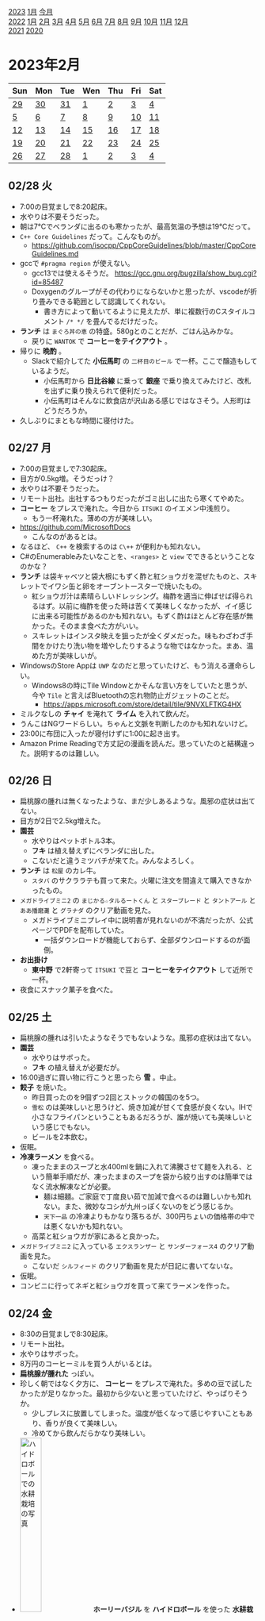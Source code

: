 [2023](README.md#2023) [1月](2023-01.md) [今月](2023-02.md)  
[2022](README.md#2022) [1月](2022-01.md) [2月](2022-02.md) [3月](2022-03.md) [4月](2022-04.md) [5月](2022-05.md) [6月](2022-06.md) [7月](2022-07.md) [8月](2022-08.md) [9月](2022-09.md) [10月](2022-10.md) [11月](2022-11.md) [12月](2022-12.md)  
[2021](README.md#2021) [2020](README.md#2020)  

2023年2月
=========

|Sun|Mon|Tue|Wen|Thu|Fri|Sat|
|---|---|---|---|---|---|---|
|[29](2023-01.md#0129-日)|[30](2023-01.md#0130-月)|[31](2023-01.md#0131-火)|[1](#0201-水)|[2](#0202-木)|[3](#0203-金)|[4](#0204-土)|
|[5](#0205-日)|[6](#0206-月)|[7](#0207-火)|[8](#0208-水)|[9](#0209-木)|[10](#0210-金)|[11](#0211-土)|
|[12](#0212-日)|[13](#0213-月)|[14](#0214-火)|[15](#0215-水)|[16](#0216-木)|[17](#0217-金)|[18](#0218-土)|
|[19](#0219-日)|[20](#0220-月)|[21](#0221-火)|[22](#0222-水)|[23](#0223-木)|[24](#0224-金)|[25](#0225-土)|
|[26](#0226-日)|[27](#0227-月)|[28](#0228-火)|[1](2023-03.md#0301-水)|[2](2023-03.md#0302-木)|[3](2023-03.md#0303-金)|[4](2023-03.md#0304-土)|

## 02/28 火

- 7:00の目覚ましで8:20起床。
- 水やりは不要そうだった。
- 朝は7°Cでベランダに出るのも寒かったが、最高気温の予想は19°Cだって。
- `C++ Core Guidelines` だって。こんなものが。
  - https://github.com/isocpp/CppCoreGuidelines/blob/master/CppCoreGuidelines.md
- gccで `#pragma region` が使えない。
  - <a id="0228-gcc13-supports-pragma-region"></a>gcc13では使えるそうだ。 https://gcc.gnu.org/bugzilla/show_bug.cgi?id=85487
  - Doxygenのグループがその代わりにならないかと思ったが、vscodeが折り畳みできる範囲として認識してくれない。
    - 書き方によって動いてるように見えたが、単に複数行のCスタイルコメント `/* */` を畳んでるだけだった。
- __ランチ__ は `まぐろ丼の恵` の特盛。580gとのことだが、ごはん込みかな。
  - 戻りに `WANTOK` で __コーヒーをテイクアウト__ 。
- 帰りに __晩酌__ 。
  - Slackで紹介してた __小伝馬町__ の `二杯目のビール` で一杯。ここで醸造もしているようだ。
    - 小伝馬町から __日比谷線__ に乗って __銀座__ で乗り換えてみたけど、改札を出ずに乗り換えられて便利だった。
    - 小伝馬町はそんなに飲食店が沢山ある感じではなさそう。人形町はどうだろうか。
- 久しぶりにまともな時間に寝付けた。

## 02/27 月

- 7:00の目覚ましで7:30起床。
- 目方が0.5kg増。そうだっけ？
- 水やりは不要そうだった。
- リモート出社。出社するつもりだったがゴミ出しに出たら寒くてやめた。
- __コーヒー__ をプレスで淹れた。今日から `ITSUKI` のイエメン中浅煎り。
  - もう一杯淹れた。薄めの方が美味しい。
- https://github.com/MicrosoftDocs
  - こんなのがあるとは。
- なるほど、 `C++` を検索するのは `C\++` が便利かも知れない。
- C#のEnumerableみたいなことを、`<ranges>` と `view` でできるということなのかな？
- __ランチ__ は袋キャベツと袋大根にもずく酢と紅ショウガを混ぜたものと、スキレットでイワシ缶と卵をオーブントースターで焼いたもの。
  - 紅ショウガ汁は素晴らしいドレッシング。梅酢を適当に伸ばせば得られるはず。以前に梅酢を使った時は苦くて美味しくなかったが、イイ感じに出来る可能性があるのかも知れない。もずく酢はほとんど存在感が無かった。そのまま食べた方がいい。
  - スキレットはインスタ映えを狙ったが全くダメだった。味もわざわざ手間をかけたり洗い物を増やしたりするような物ではなかった。まあ、温めた方が美味しいが。
- WindowsのStore Appは `UWP` なのだと思っていたけど、もう消える運命らしい。
  - Windows8の時にTile Windowとかそんな言い方をしていたと思うが、今や `Tile` と言えばBluetoothの忘れ物防止ガジェットのことだ。
    - https://apps.microsoft.com/store/detail/tile/9NVXLFTKG4HX
- ミルクなしの __チャイ__ を淹れて __ライム__ を入れて飲んだ。
- うんこはNGワードらしい。ちゃんと文脈を判断したのかも知れないけど。
- 23:00に布団に入ったが寝付けずに1:00に起き出す。
- Amazon Prime Readingで方丈記の漫画を読んだ。思っていたのと結構違った。説明するのは難しい。

## 02/26 日

- 扁桃腺の腫れは無くなったような、まだ少しあるような。風邪の症状は出てない。
- 目方が2日で2.5kg増えた。
- __園芸__
  - 水やりはペットボトル3本。
  - __フキ__ は植え替えずにベランダに出した。
  - こないだと違うミツバチが来てた。みんなよろしく。
- __ランチ__ は `松屋` のカレ牛。
  - `スタバ` のサクララテも買って来た。火曜に注文を間違えて購入できなかったもの。
- `メガドライブミニ2` の `まじかる☆タルるートくん` と `スターブレード` と `タントアール` と `ああ播磨灘` と `グラナダ` のクリア動画を見た。
  - メガドライブミニプレイ中に説明書が見れないのが不満だったが、公式ページでPDFを配布していた。
    - 一括ダウンロードが機能しておらず、全部ダウンロードするのが面倒。
- __お出掛け__
  - __東中野__ で2軒寄って `ITSUKI` で豆と __コーヒーをテイクアウト__ して近所で一杯。
- 夜食にスナック菓子を食べた。

## 02/25 土

- 扁桃腺の腫れは引いたようなそうでもないような。風邪の症状は出てない。
- __園芸__
  - 水やりはサボった。
  - __フキ__ の植え替えが必要だが。
- 16:00過ぎに買い物に行こうと思ったら __雪__ 。中止。
- __餃子__ を焼いた。
  - 昨日買ったのを9個ずつ2回とストックの韓国のを5つ。
  - `雪松` のは美味しいと思うけど、焼き加減が甘くて食感が良くない。IHで小さなフライパンということもあるだろうが、誰が焼いても美味しいという感じでもない。
  - ビールを2本飲む。
- 仮眠。
- __冷凍ラーメン__ を食べる。
  - 凍ったままのスープと水400mlを鍋に入れて沸騰させて麺を入れる、という簡単手順だが、凍ったままのスープを袋から絞り出すのは簡単ではなく流水解凍などが必要。
    - 麺は細麺。ご家庭で丁度良い茹で加減で食べるのは難しいかも知れない。また、微妙なコシが九州っぽくないのをどう感じるか。
    - `天下一品` の冷凍よりもかなり落ちるが、300円ちょいの価格帯の中では悪くないかも知れない。
  - 高菜と紅ショウガが家にあると良かった。
- `メガドライブミニ2` に入っている `エクスランザー` と `サンダーフォース4` のクリア動画を見た。
  - こないだ `シルフィード` のクリア動画を見たが日記に書いてないな。
- 仮眠。
- コンビニに行ってネギと紅ショウガを買って来てラーメンを作った。

## 02/24 金

- 8:30の目覚ましで8:30起床。
- リモート出社。
- 水やりはサボった。
- 8万円のコーヒーミルを買う人がいるとは。
- __扁桃腺が腫れた__ っぽい。
- 珍しく朝ではなく夕方に、 __コーヒー__ をプレスで淹れた。多めの豆で試したかったが足りなかった。最初から少ないと思っていたけど、やっぱりそうか。
  - 少しプレスに放置してしまった。温度が低くなって感じやすいこともあり、香りが良くて美味しい。
  - 冷めてから飲んだらかなり美味しい。
- <img src='images/%E5%86%99%E7%9C%9F%202023%2D02%2D24%2016%2049%2004.jpg' alt='ハイドロボールでの水耕栽培の写真' width='30%'> __ホーリーバジル__ を __ハイドロボール__ を使った __水耕栽培__ で試しに育てている。
  - 何度も煮えた __蒸し器__ 栽培だが、今回は上手く行っている。本棚が45°Cになる問題を換気で解決し、その後は順調だ。
  - コレの種蒔きの話が日記に書いてない。忘れてたようだ。
  - 蒸し器の容器から十分に根が伸びたので、上げ底で水を沢山あげられるようにした。根っこの毛細管現象で、ハイドロボールの中の方は十分に湿っている。これなら水やり頻度はかなり低くてもいいだろう。
- ランチは抜いた。 __間食__ に飴とナッツと中国のソイミートのおつまみを食べた。
  - ソイミートはパッケージがハチノスで、肉だと思い込んでいたが、ハチノスをイメージしたおつまみらしい。
- __晩飯__ はトムヤムスープ。
  - ナンプラーと酸味があればトムヤムと言って良さそう？
    - 今日の内容物は、冷凍餃子、春雨、オイルサーディン缶、ライム、ナンプラー、生姜、レモンドロップ、タマリンド、レモングラス、コブミカンの葉。
    - 春雨はお湯から煮て冷水で締めた。締めたものはいい食感だった。多分コレで正解だろう。
      - そこから煮込んだらコシが弱くなった。悪くないけど良くもない。もう少し太ければいい食感になるのではなかろうか。
- 風邪の症状はまだないが、うつすと悪いので飲みに行くのは控えて、土日の食料を __買い出し__ に __お出掛け__ 。
  - __新中野__ の無人販売の `雪松` の冷凍餃子を買いに行く。最近始めたラーメンも試したい。
  - その近くの `柴田屋酒店` でクラフトビールを買い込む。
  - 帰り道、ファミリーマートでカップ麺とスナックとファミチキを買う。ファミチキはプリングルスのコラボでサワーオニオン味を売ってた。やや甘味を感じる。

## 02/23 木 天皇誕生日

- __ランチ__ は酸辣湯とスナック菓子の半分。
  - 酸辣湯は春雨を試すため。
    - 前回より多い湯で茹で上げて、水で冷やしてしめたらどうだろうと試したが、前回よりは良かったが、プリプリという感じではない。
  - スナック菓子は、昨日か一昨日だと思うが、いつ開けたのか覚えてない。
- __園芸__
  - 水やりはペットボトル３本。
  - 茗荷のポットの雑草は１種類じゃないみたいだ。もう少し観察しようかどうしようか。
  - <img src='images/%E5%86%99%E7%9C%9F%202023%2D02%2D23%2015%2019%2040.jpg' alt='収穫した大量の唐辛子が種類ごとに3つのビニール袋に入った様子の写真' width='30%'> ずっとサボっていたが、 __唐辛子__ を __収穫__ する。かなり採れた。ハバネロは知り合いのお店に配る。
  - <img src='images/%E5%86%99%E7%9C%9F%202023%2D02%2D23%2014%2053%2002.jpg' alt='レモンドロップの新芽の写真' width='30%'> <img src='images/%E5%86%99%E7%9C%9F%202023%2D02%2D23%2014%2054%2046.jpg' alt='レモンドロップの枝がかなり伸びた様子' width='30%'> __レモンドロップ__ を収穫。全然元気がないと思っていたが、少しだけ __新芽__ が出てた。蕾は萎れてるが、青い実が付いてるので、最近付いた実だということになる。かなり大きく育った。剪定した方がいいかどうか。
  - <img src='images/%E5%86%99%E7%9C%9F%202023%2D02%2D23%2014%2057%2042.jpg' alt='すずなりのハバネロの実。葉っぱが少なくてカラフルな実が良く見える' width='30%'> <img src='images/%E5%86%99%E7%9C%9F%202023%2D02%2D23%2015%2022%2016.jpg' alt='ハバネロの新芽' width='30%'>  __ハバネロ__ を収穫。こうやって色とりどりに実っているところを見ると、甘くておいしそうなフルーツに見えてしまう。
    - 木のほとんどは枯れて見えるが、一部の先端にだけ新芽と蕾が付いている。
    - そこを除いて、かなり __剪定__ した。
  - <img src='images/%E5%86%99%E7%9C%9F%202023%2D02%2D23%2015%2012%2050.jpg' alt='梅の木三本を並べた様子' width='30%'> <img src='images/%E5%86%99%E7%9C%9F%202023%2D02%2D23%2015%2010%2024.jpg' alt='梅の花を訪れるミツバチのピンボケ写真' width='30%'> 花粉の交換に良かれと思って __梅__ を並べた。 ピントが合ってないが、 __ミツバチ__ が飛んできた。受粉の心配は必要なさそうだ。実を付けるには他の種類の梅の花粉が必要だそうで、蜂がやってくれるなら安心だ。
    - 下の方の蕾も何も付いてない細い枝を少し剪定した。
  - <img src='images/%E5%86%99%E7%9C%9F%202023%2D02%2D23%2015%2016%2007.jpg' alt='ライムの蕾' width='30%'> <img src='images/%E5%86%99%E7%9C%9F%202023%2D02%2D23%2015%2016%2017.jpg' alt='レモンの蕾' width='30%'> __ライム__ と __レモン__ の __蕾__ 。ライムはこんな寒いのに蕾と新芽を出してる。レモンは初めての蕾。
- __お出掛け__ 。
  - 歩いて行くつもりだったが出るのが遅くなった。
  - 電車で __練馬__ の `渋谷園芸` へ。
    - __フキ__ の苗を220円で購入。もう花が付いてる。
    - 梅の木が少ないし、棒じゃない。もう少し早い時期に行くと楽しめそうだ。
    - ハーブや野菜は少な目。
    - 山椒の木の様子と値段を見たかったのだが見当たらなかった。この時期は置いてないものなのだろうか？
  - `フルプレ` で一杯。
    - __夏ミカン__ とは品種のことらしい。小さいのが冬ミカンで大きいのが夏ミカンだと思っていた。
      - 夏に実が付くのではなく、秋に付いた実の酸味が適度になって食べられるようになるのが初夏だということだ。
  - `か和もっち` 2号店で一杯。
  - __江古田__ に移動して `ニコラシカ` と `やきとんきむら` で一杯。 __中井__ と近所で一杯。

## 02/22 水

- 7:00の目覚ましで起床。小便を我慢できなかった。
- 寒い。外は1°Cだって。
- 水やりはサボった。
- 折角早く起きたのにダラダラするだけだったし家を出る時間もいつも通りだった。
- __ランチ__ は社食。
- GitHub で `Mermaid` ってのでMarkdownに図を表示できるそうだ。
  ```mermaid
  graph LR;
    Left-->Right;
  ```
  ````
  ```mermaid  
    graph LR;
      Left-->Right;
  ```
  ````
  - codeblock中にcodeblockを入れる方法を知った。
    `````
    ````
    ```
    content.
    ```
    ````
    `````
- C++のDoxygenコメントをC#に合わせてXMLにしようと思ったら `tparam` が無い。
  - vscode拡張の設定もなかなか動かないし、諦めることにした。
- 東西線で落合で降りて3軒寄って帰る。
  - そんなに寒くないから、どこか東京駅近辺のいいところで飲んで帰りたかったが、休み前で混んでるだろうと思って覗かなかった。
- かなり遅く帰って、カップ焼きそばを食べてしまった。

## 02/21 火

- 7:00の目覚ましで8:30起床。スヌーズ粘り過ぎ。毎回夢を見る。気持ち良かった。頭は起きても大丈夫そうだったが、体が元気ない。運動が必要だ。
- 目方が1.2kg増。ランチだけで満腹だったしね。
- [職場の __コーヒー__ の湯量と豆量](0215-office-coffee) を共に最大にしてみたら、また別の美味しさがあった。
  - 以前は湯量を倍にしたから豆も倍、と試していたが、湯量を変更したら適切な豆量は探り直す必要がある。
- 職場でもらった中国のお土産の魚豆腐はほぼカマボコ。
- `Google` は `alloca()` を使っちゃダメだってさ。
  - https://google.github.io/styleguide/cppguide.html#Nonstandard_Extensions
- >  The name "Elvis operator" refers to the fact that when its common notation, '?:', is viewed sideways, it resembles an emoticon of Elvis Presley with his signature hairstyle.
  - https://en.wikipedia.org/wiki/Elvis_operator
- ふーん。
  - https://www.scratchapixel.com/lessons/3d-basic-rendering/ray-tracing-rendering-a-triangle/moller-trumbore-ray-triangle-intersection.html
  - scalar triple product って言って、
    $$A\cdot(B\times C) = det\begin{bmatrix}
    Ax & Ay & Az \\
    Bx & By & Bz \\
    Cx & Cy & Cz
    \end{bmatrix}$$
    なんだってさ。
    - https://en.wikipedia.org/wiki/Triple_product#Scalar_or_pseudoscalar
  - 三角形と線分の交差判定で、外積と内積で三角錐の内側にいるかどうかを判定するものだと思っていたが、他の方法で算出しようとして同じ操作になるとは面白い。あとは、どれだけSIMDフレンドリーに変形できるか。
- DeepLは多分、いくらか長い文章ならプログラミング関係かどうかを知って単語を選んでくれる。
- え？そうなの？どうやって？
  - > これにより、shared_ptr<void>に対して任意の型Yのオブジェクトへのポインタを代入したとしても、Y型のデストラクタが正しく実行される。
  - https://cpprefjp.github.io/reference/memory/shared_ptr/op_destructor.html
    - `Deleter` を引数に取るバージョンは動くと思うけど、そうでないのもテンプレートでデストラクタを呼び出すのかな？
      - なるほど、こういうことができるのか。
        ```cpp
        template <typename T>
        void destract(void *p) { ((T *)p)->~T(); }
        ```
- __ランチ__ は職場の1Fの `マザーインディア` でビリヤニセット。
  - 戻りに `スタバ` でスプリングラテを __テイクアウト__ 。
    - サクララテを注文したつもりがトッピング違いのソイラテだったらしい。
- 職場でダラダラ調べものしてて21:00になったので、お酒は近所だけにした。

## 02/20 月

- 8:00の目覚ましで8:40起床。
- リモート出社。
- __コーヒー__ をウェーブフィルターで淹れた。
  - 貰い物のハワイの豆。ピーベリーだそうだ。香ばしく、程々のコクで美味しい。
  - 夕方にもう1杯、今度はプレスで淹れた。濃くしたら美味しそうだが、フィルター向きかも知れない。
- __買い物__ にお出掛け。
  - 袋キャベツを買いに行って、ついでにお勤め品のマッシュルームを購入。
  - 帰りに `スタバ` で季節商品の __桜フラペチーノをテイクアウト__ 。
- __ランチ__ は水からワンパンパスタと袋キャベツ。
  - パスタは少し焦げた。具が多い時は厳しいっぽい。
  - 袋キャベツの味付けは、タイのイワシトマト缶に、ベランダのライムの皮をすりおろして果汁を絞った。サルサ似。
- コーヒーをもう一杯、プレスで淹れたが微妙？薄いかも知れない。複雑な香りで、良さげな感じがするんだけど。
- __園芸__ 
  - <img src='images/%E5%86%99%E7%9C%9F%202023%2D02%2D20%2014%2049%2006.jpg' alt='南高梅の花。バックにハバネロ' width='30%'> <img src='images/%E5%86%99%E7%9C%9F%202023%2D02%2D20%2014%2049%2045.jpg' alt='白加賀の花。カレーリーフと絡まってる。バックにオリーブ' width='30%'> __梅__ の花が咲いた。 __南高梅__ と __白加賀__ 。 一番元気だった __豊後__ はまだ。蕾が膨らんではいるけど。ここのところ暖かかったからね。
  - [01/06に書いた新しい生姜の芽](2023-01.md#0106-ginger) が枯れたように見える。
- `#pragma once` はもう移植性があるんだね。gccは意地で実装しなかったように見えたけど、CLangが出てきて態度が変わったのかな？
- 近所のもつ焼き屋で __晩酌__ 。帰りに別の店で一杯。
- __夜食__ に酸辣湯。昨日買って来た緑豆春雨を使うため。
  - フェンピーと食感が違う。もっとムチムチしてると思ってたが、歯切れがいい。一度冷やさないとダメなのかな？そんなのある？

## 02/19 日

- こないだ同僚と `インクレディブルマシーン` の話をしてたと思ったら最近のアングリーバードの広告がそんな感じでダウンロードしたが、今のところそんな様子が無い。コンストレイントは付いたが。
- __晩飯__ と __買い物__ に __お出掛け__ 。
  - 目当てだったラーメン屋は日曜は店じまいが早い。
  - `ドンキホーテ` でエアダスターを購入。
  - `華僑服務社` で緑豆春雨とおつまみを購入。
    - 緑豆春雨は吸収が遅いそうだ。同じ緑豆からできた幅広春雨のフェンピーが好きなので、ダイエット食に試してみたい。
  - 10円パンに行列が出来てた。
  - 大久保二丁目交差点付近のにんにく焼肉を謳う `プルシン` で __晩酌__ 。ニンニクダレを沢山使えて楽しい。
  - アチコチに寄って一杯。華僑服務社で買ったおつまみを配る。

## 02/18 土

- 日記をpushしようとしたらスクリプトが失敗した。
  - アクセストークンを作り直して、ブラウザでログインし直して、で直ったけど、必要だったのはブラウザログインでの二段階認証だけだったかも知れない。
    - でも、だとするとCI/CD的に面倒じゃない？というか、何が必要なのか教えてくれよ。
- 英文法の本を読んでいても、前回何をやったのか覚えてない。
- <details><summary>テストコードでforループで配列の比較をしてるのを見て、 `Enumerable.SequenceEqual()` が使えないか見てみたら、 `Func<TSource, TSource, bool>` を取らないので `IEqualityComparer<>` の実装が必要で面倒だ。</summary>

  - 今回はintとstringなので
    ```cs
    Assert(Enumerable.SequenceEqual(expecteds, actual.Select(x => x.ParseInt())));
    ``` 
    でもいいんだけど。
  - ```cs
    Assert(expecteds.Count() == actual.Count() && 
        actual.Zip(expecteds).Where(x => x.Item1 != x.Item2.ToString()).Count() == 0);
    ```
    とか
    ```cs
    Assert(expecteds.Count() == actual.Count() && 
        actual.Select((x, i) => (x, i)).Where(x => x.x == expecteds[x.i].ToString()).Count() == 0);
    ```
    とかになるの？そうすると2回評価が必要だよね。
  </details>

- __ランチ__ は水からパスタリベンジ。
  - 近所のスーパーで冷凍餃子とカット野菜を買って来て一緒に煮る。
    - カットトマト60gで水190g。
    - 沸騰したところから、中火で10分で試す。としようと思ったけど、全体が十分に加熱する前に、まあまあ水分が減った。かき混ぜて5分、もう一度かき混ぜて5分。
    - ずっとやや強火でやって、最後に蓋を開けて水分を飛ばして、茹で加減は丁度良いところもあるが、塊だった部分は火が通っていない。
- 冷蔵庫にアイスクリームをストックしてあるんだけど、ちょっと大きいので食べる気になる機会が今のところない。
- __間食__ にカップスープで冷凍餃子を煮てみた。
  - もっと煮る必要があった。安全な温度にはなっていたが、美味しく食べるにはもっと良く煮る必要がある。
- [C++20のリファレンス](https://cpprefjp.github.io/)を見ていたが、こんなにあったっけ？
  - もう忘れてしまったのか、翻訳が進んで項目が増えたのか。
- __お出掛け__ 。
  - __中野新橋__ で __会食__ 。ついでに行く前に久しぶりの馴染みの店に顔出し。
  - 近所とか東中野でアチコチ行って4軒。

## 02/17 金

- 8:00の目覚ましで9:00起床。
- 水やりはペットボトル2本ちょっと。
- リモート出社。
- __コーヒー__ を濃い目にプレスで淹れて美味しい。
- スーパーに買い物に出たがスマホを家に忘れてしまい、写真を撮れないのでスタバとかには寄らなかった。
- __ランチ__ は袋キャベツとパスタ。
  - 袋キャベツはベランダのライムとオリーブオイルとハリッサのドレッシング。
  - パスタは水曜と同様に水からフライパンで煮てみたがまた芯が残った。
    - トマト缶を減らしてみた。また、野菜炒め用のカット野菜を一緒に煮た。
    - 時間になったので火を止めたが、水分が結構残っていた。野菜から出たものかも知れないのでそこで止めたが、もっと水を吸わせる必要があった。
    - 弱火で沸騰を維持するくらいにしたが、水分を吸わせるにはもっと強火にすべきなんだろうか。
      - 電子レンジで調理した時は、出来上がりの様子を見る限り、かなりグラグラ湧いてたと思う。
- ランチのために収穫した __ライム__ はカイガラムシの分泌物でベトベト。
  - ついでにいくらかカイガラムシ掃除。
  - 結構大きいのがいる。それでも樹勢が弱ってる感じはしないから、大したことはないのかも知れない。分泌物の塊がアチコチにあり、それだけ樹液を吸われたわけだけど。分泌物のすぐそばや上方にいない理由が良く分からない。
- 攻略サイトを見ながら `ラグナセンティ` クリア。
- `スターブレード` をやってみたが、メガドラパッドで頑張る気にはなれない。
- メガドラミニは取説見れないの？
- `Amazon Prime Reading` のチェックをして11冊。

## 02/16 木

- 8:00の目覚ましで8:30起床。
- 水やりはサボった。
- __ランチ__ は `奏す庵` のカツ丼。
  - 盛り盛りにトッピングするつもりだったがランチタイムは単品注文できないようだ。
  - 戻りに `王徳伝` で台湾の __緑茶をテイクアウト__ 。
- Google Testはバイナリを配っていないようだ。パッケージマネージャからインストールできないのは少しだけハードルが高いかも知れない。
- 同僚に誘って貰って `クラフトロック` で __会食__ 。同じ店に2日連続。
- [Puzzle Script](https://www.puzzlescript.net/) というのを教えて貰った。

## 02/15 水

- 7:00の目覚ましで8:30起床。スヌーズ頑張り過ぎ。
- `accidentally` には「ミスしてしまって」の意味もあるらしい。単に偶然のこともどちらも指すそうだ。
  <!-- cspell: disable-next-line -->
  - `tial` ではなくて `tal` なのが覚えられなそう。
- Visitor Patternは複雑過ぎると思うんだけど。
  - expatみたいだと思ったら、そういう感じでは多分何度も使ってるな。それでも正直なところ、パターンとして覚えるには厳しい。
- デザインパターンにはAbstract FactoryのほかにFactory Methodパターンがあるのか。
- IOC ContainerはFactoryだと思っていたが、デザインパターンに親しんでいる人からすると、Factoryはもっと具体的な構造を指すんだな。
- <a id="0215-office-coffee"></a>職場の __コーヒー__ は標準湯量で淹れるのが美味しい。湯量も豆の量も増減できるが、お湯と豆の量を共に増やしても同じ味にならない。
- __ランチ__ は社食のグリーンカレー。社食のカレーは結構美味しい。
- こないだから職場PCでvmmemがやたらとCPU負荷が高い。さらにその内訳も知りたいのだが。
- 帰りに `クラフトロック` と近所で __一杯__ 。

## 02/14 火

- 8:00の目覚ましで9:00起床。
- バレンタインだね。
- ゲームやってると、昔は左の親指が痛かったが、このゲームは右の方が痛い。
- 昼に食べるサラダをコンビニに買いに行った。卵も買うつもりだったが忘れた。
- 水やりはペットボトル1本。
- __コーヒー__ を薄めにプレスで淹れた。解像感があって美味しいが詰まらない。
- 今の取引先が `GitHub Enterprise` を使っている。
  - 検証用のコードは個人リポジトリを作ってそこに書いている。
  - そこに同僚からPRがきた。有難い。
  - 手元のmainはPR対象のコミットから進んでいるのでブランチを切って一度そこにマージしようと思ったがやり方が分からない。
    - マージ先のブランチを選択するコンボボックスが表示されない。同じコミットをポイントしてるから？
    - ローカルで `remote` を追加してやるものなのだろうか。
  - 結局GitHubのmainにそのままマージして、手元でrebaseした。
- スーパーに卵を買いに行って、帰りに __コーヒーをテイクアウト__ 。
  - チョコレートを付けてくれるが、ここはバレンタインデーではなくてもいつも。
- __ランチ__ は袋キャベツと袋大根に鯖缶とアレコレしたサラダと、トマトチーズパスタ。
  - 鯖缶はコンビニで買ったちょっと良さ気なハリッサ風のもの。
    - ベランダのライムを絞ったが、小さな実は粒が小さくて硬くて絞りにくい。
  - パスタはNYTに載って「これはカルボナーラじゃない」とイタリア人が激怒したというものにインスパイアされたもの。
    - レンチンカルボナーラを鍋で煮て、水分をトマト缶に替えたもの。チーズと卵を最後に和える。
      - レンチンは庫内でかなり吹き上げているようだ。そんなに強く沸騰させ続ける必要はないハズだ。1分程度で沸騰するはずだから、途中で火力を落とすと電気代にも優しいのではないかと思ったが、コンロでいいんじゃないの？
      - レンチンで洗い物が減るかと言えば、タッパーか鍋かということで、プラスチックの方が脂が落ちにくい。
  - 本当に放置したら焦げそう。
  - 今回はトマト200gに水50gだが、十分に水を吸わずに芯が残った。
    - 途中でかき混ぜて水が減ったせいもあるかも知れないが、トマトを入れてスタートするなら相当減らす必要がありそう。焦げる可能性も含めて。味も濃過ぎるかも知れない
    - トマトが濃過ぎるのは、 [こないだ作った __暗殺者のパスタ__](2023-01.md#0129-assassins-pasta) の印象のせいもありそうだ。そういや前回の経験から言えば、テフロンのフライパンなら焦げも大丈夫だろう。空炊きは不安だが。
  - 卵1個でもソースが十分に多過ぎる。
  - 食べてる時よりも、食べた後の部屋の残り香の方が美味しそうな匂い。濃ければいいってものではないんだな。
- そろそろ缶詰のラベルを全面糊付けするのはやめてもいいのでは？
- 作業用BGMのためにかなり久しぶりにYouTubeを開いたら以前に再生一時停止したままになってて驚いた。
- __コーヒー__ を濃い目にプレスで淹れた。今のところ普通が一番美味しいが、もっと濃くしたら別の展開がありそうかも。
- __コーヒー__ を更にマキネッタで淹れてミルクフォームを追加。
- __晩飯__ ？にカップスープと冷凍総菜。
- `ラグナセンティ` をいくらか進めた。0:30に終われた。

## 02/13 月

- 7:30の目覚ましで8:30起床。
- 目方が2kg増えた。半分は麺。
- リモート出社。
- 水やりは無し。
- 朝、昼に食べるサラダを買いに行った。
- __コーヒー__ をプレスで淹れた。今日から `早川亭` のエチオピアウォッシュド。
  - もう一杯をウェーブフィルターで淹れた。コチラの方が香ばしくてコーヒーらしい。どっちがいいかは悩む。
- __ランチ__ は近所に出来てた間借りカレー。かなり美味しいしお得だと思うけど、僕の食べたいのとは違う。
  - 戻りに `スタバ` でソイラテのグランデを買って帰る。が、思い出したが、夕方に飲むことで夜の空腹を抑えるのではなかったか。
- `Skyrim` が75%オフ。昔PS3版を買ったが遊ぼうとしたら本体アップデートが始まり、2度と起動しなかった。
  - 遊ばない気がする。すでに持ってるドラゴンズドグマやFableとかを遊ぶべきだ。まあ、その3本ならSkyrimが一番興味があるが。
    - 丁度いいプレイ動画があるといいけど。
- `メガドライブミニ` の収録タイトルを見ていて、 `ラグナセンティ` と `アリシアドラグーン` はアクションRPGだということを認識していなかったので、ちょっとやってみたい。
- iPhoneのライブラリからの再生で、 `My Little Lover` のアルバム `FANTASY` からの曲が続くから、曲指定で再生したのかと思ったらランダムにたまたま選ばれただけだった。
  - 家にいるんだからストリーミングで何か聞いた方が良かった。
- __晩飯__ はカップ麺。ニンニクたっぷり鯖カレーということだったがお湯を入れ過ぎた気がする。
- ラグナセンティをやってたら夜中になった。
  - しばらくセーブしないまま死んで悲しい。

## 02/12 日

- Switchでオンラインショップを覗こうとしたら本体を更新しろって、しかも自分でへニューを探して実行しろって。
- 最高気温17°Cだって。11:00現在は10°C。ベランダは程よい。
- __園芸__
  - 水やりはペットボトル2本。
  - <img src='images/%E5%86%99%E7%9C%9F%202023%2D02%2D12%2015%2008%2003.jpg' alt='レモンの蕾' width='30%'> __レモン__ の木に蕾が。
  - __コブミカン__ をカイガラムシ掃除。今まで気付いてなかったけど、柑橘系だからと見てみたらいた。手がいい匂い。
  - __梅__ の蕾は膨らんでるけどまだ。
  - 調子悪い方の __ライム__ の下の方に実が付いてまあまあ大きくいた。今まで気付かなかったのか。
  - 茗荷のポットの雑草が萎れかけてる。え？水多過ぎくらいにしてたつもりだったけど。
- __コーヒー__ をやや細めに挽いて多めの豆でウェーブフィルターで淹れた。美味しい。こうやって飲む豆だったらしい。
- __ランチ__ はカップ麺わかめラーメン胡麻豆乳鍋風にワカメと粉末食物繊維を追加したもの。
- メガドラミニ2の `シルフィード` を少し遊んだ。難しい。
  - オールクリアの動画を見た。
- __晩飯__ は __西新宿__ の `麺屋武蔵五輪洞` の辛味つけ麺に煮卵と味玉とメンマのトッピングにビール。
  - メンマはビールのつまみに先に出してもらった。100円にしてはかなり多い。
  - __茹で上げ1kgまで無料__ ということで写真映えを期待して食べてきた。
  - 本店で一度食べたことがあって、美味しかってので期待していた。美味しかった。
    - 本店のは鴨と魚介で、蕎麦をあのスープで食べたいと思った。
  - つけ汁が1回お代わりできるんだけど、丁度良く使い切った。割りスープで飲むためにもう少し欲しかったが、1杯丸々は飲めない。
  - 麺がほとんどうどん。コシが程々で、カンスイが入ってなさそうに思える。程々の太さでもう少しコシがある方が好きかも。
- 表現の自由の関係で完全自殺マニュアルを検索したら心の相談を提案された。
- `ライトクルセイダー` ってのは `トレジャー` だったのか。
- お腹一杯で寝ちゃう。結局この週末もあまり色々出来なかった。

## 02/11 土

- __コーヒー__ をやや細めに挽いて薄めにウェーブフィルターで淹れた。この豆にはこれが合うかも知れない。もう使い終わるけど。
- 水やりはサボった。
- 暖かい。
- __ランチ__ に __お出掛け__ 。
  - 大久保の `オンヘヤ` はランチをやめたそうだ。
  - __新大久保__ の `ジャガルチ市場` で参鶏湯とチャプチェとビール3杯。
    - おかずがセルフでお代わり自由。白菜キムチ、カクテキ、モヤシナムル、葉っぱ、マカロニサラダ。
    - キムチがニンニクとニラが強めで美味しい。
    - もっと山盛りおかずを食べるつもりだったが十分に満腹した。
    - 丁度昼頃に入って、余り混んでなかったが、13:30に出る頃にはほぼ満席だった。
    - 他の客は大体サムギョプサル食べ放題だった。
  - `豆林` で __コーヒーをテイクアウト__ 。
    - ドリームと読むのだそうだ。「林」はイムだから、「豆」がドルとかそんなのかな？トウからそんなに遠くないかも知れない。
  - __東中野__ の `早川亭` で __コーヒーをテイクアウト__ して豆も購入。
- 仮眠。
- 色々やりたいハズなんだけど。
- 東中野と近所で3軒。
  - TIL `I'am with stupid.`.
    - 矢印を添えて「コイツ馬鹿」ってTシャツとかにするらしい。ChatGPTが教えてくれた。
      - ChatGPTでGoogleが焦ってるみたいな報道を見て懐疑的だったが、調べものしてて候補に出たサイトに入る必要が無いと広告を表示するチャンスが減るワケだ。
      - 図が必要なサイトは著作権の問題でAIが生成できるようになるのは先だろう。それでもいつかは、かもね。

## 02/10 金

- 7:00の目覚ましで起床。
- 水やりは無し。 __梅__ にはあげてもいいかも知れなかったが、やらなくてもいいくらい。
- 雪だ。
- 早めに家を出て __日本橋駅__ で降りてコーヒーを買って行く。
  - 昨日帰りに見かけた `松秀` に行ったらテイクアウトをやっていないそうだ。
  - `羅芋豆` と書いてローズと読む店がGoogle mapによるとテイクアウトできるそうだが、外から見た感じが微妙だったのでスルー。
  - 以前にも行った `Chooze Coffee` でドリップ __コーヒーをテイクアウト__ 。前回は時間に余裕がなかったので汲み置きのだった。
- 昨日もだけど、三越の __あんこ博__ に開店前から大行列。
- `スカイツリー` が頭を雲に隠してる。雪で全体が見えにくい。
- __ランチ__ は `ブッチャーブラザーズ` でステーキプレート1.5倍とハンバーグ。
  - 昨日の店の系列店。雪だから並ばずに入れるかと思って、開店と同時に行ってみたら僕が最初だった。
    - ハンバーグが美味しい。ステーキは肉が固いが慣れると特有の良さがある。
  - みぞれ。
  - 歩いていたらおでん屋の `お多幸` を見つけた。ランチもやってるらしい。
    - そういや神田と言えば `まつや` があるはずだと思って検索したら、ほぼ __秋葉原__ だった。と思ったら昼休みでも全然歩けそうだ。
    - 秋葉原までランチに歩けるとしたら、秋葉原は __デカ盛り__ の店が多いんじゃなかったっけ？
    - と思って検索したら多くが駅の向こうだった。試してみないと分からない。
  - 戻りに `Bless` で __コーヒーをテイクアウト__ 。機械抽出。
- 雨の中、 __東中野__ で3軒、近所で1軒巡って __一杯__ 。

## 02/09 木

- 7:00の目覚ましで7:30起床。
- 水やりはサボった。
- 少し早く家を出たので __日本橋駅__ で降りて `SR Coffee Roaster & Bar` で __コーヒーをテイクアウト__ 。
  - 浅煎り寄りで5種類の豆。
  - ワインボトルが奥のガラス張りの部屋に沢山並んでいて、夜も行ってみたい。
- 職場への到着がギリギリ過ぎた。あの辺に行くなら、さらにもう少し早く出る必要がある。
  - 江戸橋を渡ろうとしたが、工事中だった。反対側の歩道は使えそうだったが、歩道橋で渡っているときに気付いた。
- 今はスペルチェックの辞書をdocumentsリポジトリで1つにしてるが、サブフォルダ毎に分けるとしたら、どういう設定にしたらいいのかな？
  - vscodeのワークスペース作って、マルチルートとしてサブフォルダを登録するのかな？
- __ランチ__ は __神田__ の `東京ブッチャーズ` でステーキプレート。
  - カレーが燻製の香りで珍しい。
  - 姉妹店の `ブッチャーブラザーズ` に行きたかったけど行列してた。
    - 火曜も行こうとして、6人並んでいたのがグループだから入れないのか行列なのか分からずにパスした。
    - 明日が雪予報だから挑戦してみる。ダメなら今度は遅い時間に挑戦。
  - 戻りに `エース` で __コーヒーをテイクアウト__ 。
    - テイクアウト可能なのは汲み置きのブレンドだけ。 `斎藤コーヒー` も `山形屋` もそうだし、この辺では多い業態のようだ。
- 凄い名前の人が入社してきた。
- Unityの起動が遅いのは当然だと思うがUnityHubはさっさと起動して欲しい。
- 夕方に社食のソイラテ大を飲むようになって、昼が普通の量でも夜に空腹を感じにくくなった。
- 職場でダラダラ調べものしててキリが悪くて退社が遅くなった。
- 近所で一杯やって帰宅。

## 02/08 水

- 7:00の目覚ましで8:10起床。
- 水やりはペットボトル2本。
- __体重の推移__ を見直してみると、職場が変わってから __3kg程度は底上げ__ されているように見える。
- <img src='images/%E5%86%99%E7%9C%9F%202023%2D02%2D08%209%2009%2039.jpg' alt='駅のホームドアの手前の整列乗車のマークが線路から離れた位置に移動した様子' width='30%'> 電車のホームの整列位置が後ろに移動していた。
- 職場のコーヒーを淹れるときに濃さを調節出来て、どのくらいの薄めがいいのか探っていたが、久しぶりに標準で飲んだら美味しい。
  - 最近は倍量で淹れることが多かったのを湯量も標準にしたので、そちらも関係があるかも知れない。
- __ランチ__ は社食でカシミールカレー。クローブが強くていい香りだった。
- 今のところ一番分かりやすかったCMakeの解説。
  - https://zenn.dev/rjkuro/articles/054dab5b0e4f40
- Yahoo!天気は今日は雨は降らないと言っていたが降った。
- 帰りに __晩酌__
  - 東京駅の `旅する子ブタ` で晩酌。ワインを白2杯赤1杯。まあまあグラスワインの種類があった。入れ替え頻度はどうなんだろうか。
- 久しぶりに `AppAgg` をチェックして2本ダウンロード。
  - `Hello Human` は脱出ゲームのような謎解きのようなゲーム。雰囲気がいいし悪くない。ボリュームが少ないが、インディーの無料のなら十分に良く出来てる。
  - `Potion Puzzle` は物理演算のボールを特定個数だけ特定の出口に誘導するゲーム。28ステージしかない。途中でやる気をなくしたのだろうか。もったいない。
  - これまでは割引きゲームで調べていたが、更新順にしたら良かった。以前はAppZappというのを使っていたが、GDPRでサービスをやめてしまった。ソッチだと、割引きor無料ゲーム更新というのがあって便利だった。

## 02/07 火

- 7:00の目覚ましで8:20起床。
- __園芸__
  - 水やりは不要そうだったので無し。
  - <img src='images/%E5%86%99%E7%9C%9F%202023%2D02%2D07%209%2004%2005.jpg' alt='ホーリーバジルの花芽' width='30%'> __ホーリーバジル__ に花芽が付いたので摘んだ。早いな。まあ、ポットで買ってきた時もすぐに付けたんだけど。
- __ランチ__ は __神田__ の `Ramp Cap` でローストビーフ丼とハンバーグ定食。
  - 渋谷店にも行ったことがある。若い女の子がニコニコしながら働いていて、いい会社かも知れないと思った。
    - 丼があるからハンバーグは単品だと嬉しいんだけど、定食だけだというのでライスは無しにして貰った。
    - ローストビーフは割と丁度良い火加減と厚さ。ハンバーグのソースが牛筋煮込みで筋肉が乗っていて素晴らしいお得感だ。
  - 戻りに `瀧本珈琲` で __コーヒーをテイクアウト__ 。
  - 戻りに少し神田付近を散歩して、何軒かランチに行くべき店の目星を付けてきた。
    - ワインバーをネットで検索してもあまり出ないけど、結構ある。
- `Coba` の曲が沢山入っているハズなのになかなか掛からないな、と思った。
  - 作業用音楽として聞くプレイリストがいくつかある。
    - 星が最低でも1つ付いているもの、3つ付いているもの、iPhone用。
      - iPhone用は、あんまり聞かないものを抜いたもの。iTunesからの同期対象はこのプレイリスト。
    - Cobaに星が付いてないとは思えないんだけど、星をつける習慣が無い頃に買ったアルバムだっただろうか。
  - 入っているもの全部対象になるように、全曲シャッフルにした。
  - したらすぐに `紙ふうせん` の `冬が来る前に` が流れて懐かしかった。
    - ラルクの `Honey` は何度も歌ったが、覚えてるのとアチコチ違う。頭の中で結構改変してしまっていたらしい。
    - 全曲シャッフルのハズなのに忖度が激しい。星を考慮してるようだ。
  - iPhoneのインターフェースだと、星のリストが見れない。
    - それで昔、ライブラリの楽曲をクエリするアプリを作ろうと思ったんだけど、あんまり真面目に星を付けなくなったりストリーミングを聞くようになったりで放置していた。
    - 今の職場がWifiを解放していないので端末のローカルのライブラリから掛けるようになって、また欲しくなった。

- <details><summary>エンディアン変換を階層的に行ったら速くなのるかな？64bitsなら明らかだが。</summary>

  - ```cpp
    return (x << 24) | ((x & 0x00ff00ff) << 8) | ((x >> 8) & 0x00ff00ff) | (x >> 24);
    ```
    9 ops and latencies.
  - ```cpp
    unsigned int x2 = ((x & 0x00ff00ff) << 8) | ((x >> 8) & 0x00ff00ff);
    return (x2 >> 16) | (x2 << 16);
    ```
    8 ops and latencies.
  - ```cpp
    unsigned long long x2 = ((x & 0x00ff00ff00ff00ffLL) << 8) | ((x >> 8) & 0x00ff00ff00ff00ffLL);
    unsigned long log x3 = ((x2 & 0x0000ffff0000ffffLL) << 16) | ((x >> 16) & 0x0000ffff0000ffffLL);
    return (x3 << 32) | (x3 >> 32);
    ```
    13 ops and latencies.

  </details>

- <details><summary>C#のstackallocを使ってみた。</summary>

  - ```cs
    var source = new byte[] { 0x12, 0x34, 0x56, 0x78 };
    ReadOnlySpan<byte> reversed = stackalloc byte[] { source[3], source[2], source[1], source[0] };
    var result = BitConverter.ToInt32(reversed);
    ```
  - `System.BitConverter` を使ってエンディアン変換していたコードを見たことがあって、BitConverterに渡すArrayをスワップすると破壊してしまうし、Arrayをヒープ確保したくない。
    - ValueTuple.AsSpan()があれば `BitConverter.ToInt32((v[3], v[2], v[1], v[0]).AsSpan())` でスタック確保でエンディアン変換できるのに。
  - BinaryPrimitives.ReverseEndianness() っていうのがあるけど、CLSコンプライアントではない、ってのは何にどのくらい影響があるんだろう。
    - https://learn.microsoft.com/en-us/dotnet/api/system.buffers.binary.binaryprimitives.reverseendianness
  - まあ、前記のビット演算がいいと思うけどね。

  </details>

- つーか、CPU命令に実装されるべきだろう。ハードウェアならかなり安く実装できるだろうに。命令コード空間をケチってるのか。
- `endianness` の登録先はユーザー辞書だな。
- 帰りに __一杯__ 。
  - `クラフトロック` で一杯。

## 02/06 月

- 7:00の目覚ましで7:40起床。
- 水やりは無し。
- Unityやってて `[Serializable]` とかに慣れてて `[DataContract]` の意味合いを理解できなかったが、こういうことなのかな。
  - https://learn.microsoft.com/en-us/dotnet/api/system.runtime.serialization.datacontractattribute#data-contracts
- C#の実行時コンパイル。
  - https://learn.microsoft.com/en-us/dotnet/api/microsoft.csharp.csharpcodeprovider
  - https://learn.microsoft.com/en-us/dotnet/csharp/programming-guide/concepts/expression-trees/
  - メソッド名で `Invoke()` するのは簡単なんだけど、引数無しのstaticメソッド以外は色々と自力で解決する必要がある。
- (01/27の `Task.Yield()` の件)[2023-01.md#0127-yielding-thread] だけど、リアルスレッドが無いからUnityスレッドに回らないのは当たり前な気がしてきた。
- __ランチ__ は `Steak the First` でハラミステーキ単品200gとハンバーグ単品200gとサラダ大。
  - 片方単品片方セットで頼んだつもりだったが両方単品だった。むしろそちらの方が良かったので嬉しい。
  - 戻りに `Green bean to bar` で __ホットチョコレートをテイクアウト__ 。
    - コーヒーの代わり。
    - いつもある普通のと、フランボワーズとあって迷ったが初めてなので普通のにした。
- https://cmake.org/cmake/help/latest/guide/tutorial/index.html
- git mergeするのに、マージされる側のコミットにいないといけないと思っていたけど、そんなことはないらしい。
  - https://learngitbranching.js.org/ をやってみて知った。
- 友人の送別会。韓国に2年間行ってくるそうだ。

## 02/05 日

- __園芸__
  - 水やりはペットボトル3本。
  - 蜂のような虫が飛んできてすぐにどこかへ行った。梅が咲きそうで、授粉をどうしようかと思っていたが、蜂がいるなら嬉しい。
- __ランチ__ はカップ麺とカット野菜とコンビニの角煮。
  - 二郎インスパイアのカップ麺で、まず分量のお湯で短めに麺を茹でて丼によける。そのお湯にカット野菜を入れて沸騰したらスープを溶く。ドンプリにスープを入れ、野菜を盛り、角煮を乗せる。思ったより野菜のカサが減って、見た目のインパクトをあまり強くできなかった。
- __新宿三丁目__ の `マルゴグランデ` で友人と __会食__ 。
- 帰りに買い物。 __イスラム横丁__ でガーリックパウダーと、近所のスーパーでキッチンペーパーとカップ麺。

## 02/04 土

- __コーヒー__ をプレスで淹れた。
  - やや薄めで淹れたが、湯温と豆を挽く粗さも調整できるんだったな。
- `千疋屋` の __フルーツ食べ放題__ の予約がもう終わっていた。次回は3/1正午から。
- 不織布マスクを洗濯していた。コロナ初期、毛羽立った不織布マスクをしている人を見て、そこまでするかと思ったものだが。
- 毛布を洗濯。
- __園芸__
  - 水やりは不要そうなのでしなかった。
  - 久しぶりにカイガラムシ掃除。
    - まあまあ大きいのがいた。この寒さでまだ育つのか。
    - アチコチに蝋蜜の塊らしきものがあって、恐らくカイガラムシが作ったものだ。こんなに沢山生成できるほどライムの栄養を吸ったというのは許せない感じがする。
- __ランチ__ は袋の千切りキャベツと袋のレタスとレンチンカルボナーラ。
  - カルボナーラはお湯が吹いて庫内を汚していた。割と大きな容器を使う必要がある。
  - チーズ少な目卵2個にして、袋の野菜とパスタと両方に丁度良いくらいだった。パスタだけなら半分でもいいかも。
- __お出掛け__
  - __東中野__ のビアバーで __一杯__ 。
  - 自然派ワインのバーで一杯やって、静岡おでんをテイクアウトして、近くのバーに差し入れ。

## 02/03 金

- 7:00の目覚ましを8:00に掛け直して8:30起床。
- リモート出社にする。
- __コーヒー__ をプレスで淹れた。
  - かなり薄めに淹れてみて、割といいけどグッと来ない。
  - もう一杯濃いめに淹れて少しずつ薄くした。やはりやや薄めが丁度良い。
- __ランチ__ は __西新宿__ のカレー屋 `きんもち` でチキンカレーと野菜カレーをテイクアウト。
  - 帰りに __初台__ の `ゲットベターコーヒー` で __コーヒーをテイクアウト__ 。
  - どこかコンビニでキャベツの千切りを買おうと思っていて、 `サミット` で買っていく。ついでにナムル盛り合わせと牛乳と卵。
    - いろんな恵方巻が売っていて欲しくなったがカレー2人前買ってある。
- 電子レンジの調子が悪い。
- Wikipediaを見てると、日本語ページを読むよりも英語ページをDeepLに翻訳させた方が読みやすいことがしばしばある。
- 折角牛乳があるので __チャイ__ を淹れた。茶葉が少なかった。難しい。
- __夕食__ はナムルとキャベツの千切りとカップ春雨スープに溶きたまを入れたものとななちき2つ。
  - 春雨スープは溶きたまにするために鍋で茹でた。蒸発したのか、水分が足りなくて熱い春雨の和え物になった。
  - ナムルとキャベツで足りなかったから春雨スープを食べて、それでも足りないのでコンビニに行った。
    - 食べ始めると口が欲しがるんだよね。お腹は満腹ではないものの要望は発してなかった。
    - 歩いていると、食欲が落ち着いた。そういう意味では外食はダイエット向きかもね。
    - コンビニで色々と食料のストックを買った。
      - キャベツの千切りを買って土曜に食べようかと思ったが、食べたいと思ってから買いに行こうと思い直した。

## 02/02 木

- 7:00の目覚ましで7:10起床。
- 水やりはペットボトル1本。
- __ランチ__ は `クリスプサラダワークス` のサラダとソイラテ。
  - 近隣店舗のテイクアウト可能なランチを予約してデリバリーしてもらうサービスがあって、それが割引きだった。1500円が1000円で、多分直接買うよりも安い。
    - でも、同じビルのB1Fなので、今後は自分で取りに行くだろう。
- へえ。`わ板` `ぬ板`
- 半開区間のことを日記に書いたことが無かったのか。
- __東中野__ で会食。仲のいい焼肉屋。
- 2軒寄って帰る。

## 02/01 水

- 8:00の目覚ましで8:40起床。ギリギリ。
- 水やりはサボった。
- 電車混雑。
- `保守性` は日本語ではMaintainabilityだが、中国語ではConservativeだそうだ。
- `Task.Yield()` の話だけど、Unityスレッドがタスクじゃないから譲っても実行されないのかも知れない。コンストラクタで [TaskCreationOptions](https://learn.microsoft.com/en-us/dotnet/api/system.threading.tasks.taskcreationoptions) を渡すという話かも。
- __ランチ__ は社食の定食とカフェラテ大。ソイミートのチリコンカンが美味しそうだと思ったが売り切れだった。
- `g++` が無いと `gcc` はc++をコンパイルできないのか。
- law, rule, convention, tradition, practice, common usage, custom, habit.
  - regular? standard? agree?
- annoy, bother, worry, disturb, trouble
- DeepLで質問を翻訳してChatGPTに聞いて、返答をDeepLに翻訳してもらう。

  - <details><summary>Q: What is the difference between INSTANT and IMMEDIATE in a programming context?</summary>

    A: In a programming context, the terms "instant" and "immediate" are often used to refer to the speed at which an action is executed or the amount of time it takes for a change to take effect.

    "Instant" typically refers to something that happens very quickly, but may still have some delay. For example, a function that is executed "instantly" might still take a fraction of a second to run.

    "Immediate" refers to something that happens without any delay, as soon as possible. An action that is executed "immediately" will happen as soon as the conditions for its execution are met, with no delay.

    In summary, "instant" usually refers to quick execution, while "immediate" refers to execution without delay.
    </details>

- `consistant` と `consistent` でこんなに意味が違うとは。
- 帰りに __晩酌__ 。
  - 隣のビルの `Steak the First` で __晩酌__ 。
    - 立ち飲みカウンターでは期間限定でドリンクが300円、ワインのボトルが半額だそうだ。
    - カットステーキを注文したんだけど、ソースが付いてない。塩コショウのみ。強気だ。
  - 近所で1軒寄って帰る。

<!-- cSpell:words Chooze vmmem WANTOK bmatrix -->
<!-- cspell:ignoreRegExp 0x[0-9A-Fa-f]+[lL]? -->
